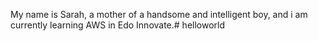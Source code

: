 My name is  Sarah, a mother of a handsome and intelligent boy, and i am currently learning AWS in Edo Innovate.# helloworld
